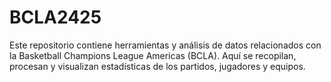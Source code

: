 # BCLA2425

Este repositorio contiene herramientas y análisis de datos relacionados con la Basketball Champions League Americas (BCLA). Aquí se recopilan, procesan y visualizan estadísticas de los partidos, jugadores y equipos.
